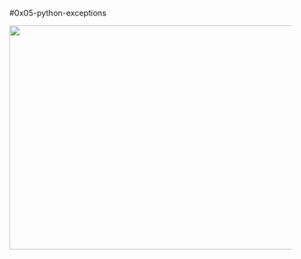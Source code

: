 #0x05-python-exceptions

<img src="https://www.freecodecamp.org/news/content/images/2019/12/Exception-Handling-in-Python.png" width=800 height=400>

